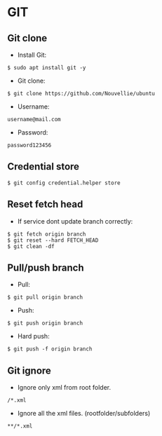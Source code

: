 # GIT

## Git clone
* Install Git:
```
$ sudo apt install git -y
```
* Git clone:
```
$ git clone https://github.com/Nouvellie/ubuntu
```
* Username: 
```
username@mail.com
```
* Password:
```
password123456
```
## Credential store
```
$ git config credential.helper store
```
## Reset fetch head
* If service dont update branch correctly:
```
$ git fetch origin branch
$ git reset --hard FETCH_HEAD
$ git clean -df
```
## Pull/push branch
* Pull:
```
$ git pull origin branch
```
* Push:
```
$ git push origin branch
```
* Hard push:
```
$ git push -f origin branch
```
## Git ignore
* Ignore only xml from root folder.
```
/*.xml
```
* Ignore all the xml files. (rootfolder/subfolders)
```
**/*.xml
```